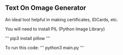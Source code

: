 ## Text On Omage Generator
An ideal tool helpful in making certificates, IDCards, etc.

You will need to install PIL (Python Image Library)

'''
pip3 install pillow
'''

To run this code:
'''
python3 main.py
'''